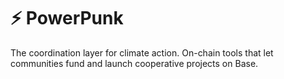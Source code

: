 # ⚡ PowerPunk

The coordination layer for climate action.
On-chain tools that let communities fund and launch cooperative projects on Base.
